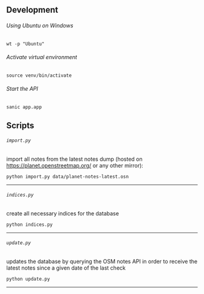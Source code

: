 ## Development
###### Using Ubuntu on Windows
`wt -p "Ubuntu"`

###### Activate virtual environment
`source venv/bin/activate`

###### Start the API
`sanic app.app`

## Scripts
###### `import.py`
import all notes from the latest notes dump (hosted on https://planet.openstreetmap.org/ or any other mirror):

`python import.py data/planet-notes-latest.osn`

---

###### `indices.py`
create all necessary indices for the database

`python indices.py`

---

###### `update.py`
updates the database by querying the OSM notes API in order to receive the latest notes since a given date of the last check

`python update.py`

---
